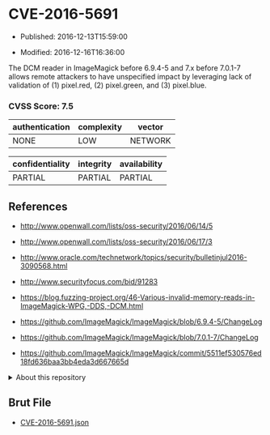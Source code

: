 # CVE-2016-5691

- Published: 2016-12-13T15:59:00

- Modified: 2016-12-16T16:36:00

The DCM reader in ImageMagick before 6.9.4-5 and 7.x before 7.0.1-7 allows remote attackers to have unspecified impact by leveraging lack of validation of (1) pixel.red, (2) pixel.green, and (3) pixel.blue.

### CVSS Score: **7.5**

| authentication | complexity | vector |
| --- | --- | --- |
| NONE | LOW | NETWORK |

| confidentiality | integrity | availability |
| --- | --- | --- |
| PARTIAL | PARTIAL | PARTIAL |

## References

* http://www.openwall.com/lists/oss-security/2016/06/14/5

* http://www.openwall.com/lists/oss-security/2016/06/17/3

* http://www.oracle.com/technetwork/topics/security/bulletinjul2016-3090568.html

* http://www.securityfocus.com/bid/91283

* https://blog.fuzzing-project.org/46-Various-invalid-memory-reads-in-ImageMagick-WPG,-DDS,-DCM.html

* https://github.com/ImageMagick/ImageMagick/blob/6.9.4-5/ChangeLog

* https://github.com/ImageMagick/ImageMagick/blob/7.0.1-7/ChangeLog

* https://github.com/ImageMagick/ImageMagick/commit/5511ef530576ed18fd636baa3bb4eda3d667665d

<details>
<summary>About this repository</summary> 

  This repository is part of the project [Live Hack CVE](https://github.com/Live-Hack-CVE). Main website can be found [www.live-hack.org](https://www.live-hack.org) 
  
  Made by [Sn0wAlice](https://github.com/Sn0wAlice) for the people that care about security and need to have a feed of the latest CVEs. Hope you enjoy it, don't forget to star the repo and follow me on [Twitter](https://twitter.com/Sn0wAlice) and [Github](https://github.com/Sn0wAlice). And that is my [personnal website](https://www.alice-snow.me/)

  - [Home Page](https://github.com/Live-Hack-CVE)
  - [Framework](https://github.com/Live-Hack-CVE/cve-framework)
  - [CVE database](https://github.com/Live-Hack-CVE/full_database)
  - [Changelog](https://github.com/Live-Hack-CVE/Changelog)
</details>

## Brut File

* [CVE-2016-5691.json](https://raw.githubusercontent.com/Live-Hack-CVE/full_database/main/cves/2016/CVE-2016-5691.json)

